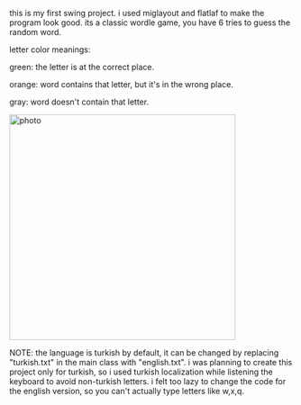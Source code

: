 this is my first swing project. i used miglayout and flatlaf to make the program look good. its a classic wordle game, you have 6 tries to guess the random word.
<p>letter color meanings:
<p>green: the letter is at the correct place.
<p>orange: word contains that letter, but it's in the wrong place.
<p>gray: word doesn't contain that letter.
<p><img width="401" alt="photo" src="https://github.com/mehmetyurekli/wordle/assets/113615465/653ed48c-175d-48ff-a1d9-b4b22914663a">
<p>NOTE: the language is turkish by default, it can be changed by replacing "turkish.txt" in the main class with "english.txt". i was planning to create this project only for turkish, so i used turkish localization while listening the keyboard to avoid non-turkish letters. i felt too lazy to change the code for the english version, so you can't actually type letters like w,x,q.
